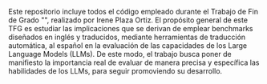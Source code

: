 Este repositorio incluye todos el código empleado durante el Trabajo de Fin de Grado "", realizado por Irene Plaza Ortiz. El propósito general de este TFG es estudiar las implicaciones que se derivan de emplear benchmarks diseñados en inglés y traducidos, mediante herramientas de traducción automática, al español en la evaluación de las capacidades de los Large Language Models (LLMs). De este modo, el trabajo busca poner de manifiesto la importancia real de evaluar de manera precisa y específica las habilidades de los LLMs, para seguir promoviendo su desarrollo. 
